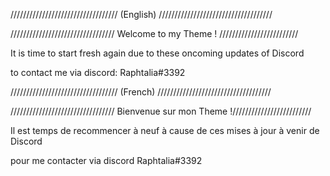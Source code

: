 ////////////////////////////////// (English) ////////////////////////////////////

///////////////////////////////// Welcome to my Theme ! /////////////////////////

It is time to start fresh again due to these oncoming updates of Discord 

to contact me via discord: Raphtalia#3392 
               
//////////////////////////////////  (French)  ////////////////////////////////////   
                            
///////////////////////////////// Bienvenue sur mon Theme !/////////////////////////

Il est temps de recommencer à neuf à cause de ces mises à jour à venir de Discord

pour me contacter via discord Raphtalia#3392
